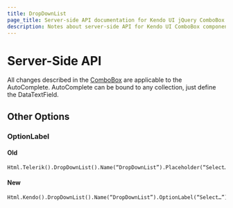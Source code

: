 ```yaml
---
title: DropDownList
page_title: Server-side API documentation for Kendo UI jQuery ComboBox widget
description: Notes about server-side API for Kendo UI ComboBox component.
---
```


# Server-Side API

All changes described in the [ComboBox](combobox) are applicable to the AutoComplete. AutoComplete can be bound to any collection, just define the DataTextField.

## Other Options

### OptionLabel

#### Old
    
    Html.Telerik().DropDownList().Name(“DropDownList”).Placeholder(“Select…”)
 
#### New

    Html.Kendo().DropDownList().Name(“DropDownList”).OptionLabel(“Select…”)
